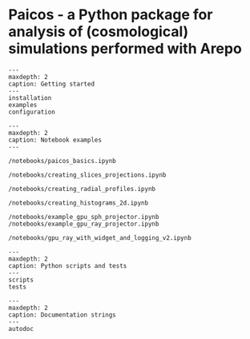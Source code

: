 # Paicos - a Python package for analysis of (cosmological) simulations performed with Arepo

```{toctree}
---
maxdepth: 2
caption: Getting started
---
installation
examples
configuration
```

```{toctree}
---
maxdepth: 2
caption: Notebook examples
---

/notebooks/paicos_basics.ipynb

/notebooks/creating_slices_projections.ipynb

/notebooks/creating_radial_profiles.ipynb

/notebooks/creating_histograms_2d.ipynb

/notebooks/example_gpu_sph_projector.ipynb
/notebooks/example_gpu_ray_projector.ipynb

/notebooks/gpu_ray_with_widget_and_logging_v2.ipynb

```

```{toctree}
---
maxdepth: 2
caption: Python scripts and tests
---
scripts
tests
```

```{toctree}
---
maxdepth: 2
caption: Documentation strings
---
autodoc
```
